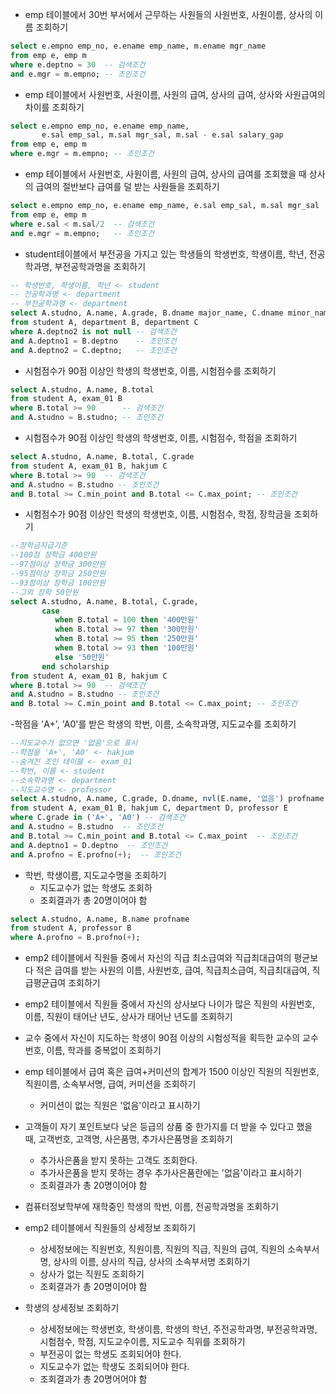 - emp 테이블에서 30번 부서에서 근무하는 사원들의 사원번호, 사원이름, 상사의 이름 조회하기
```sql
select e.empno emp_no, e.ename emp_name, m.ename mgr_name 
from emp e, emp m 
where e.deptno = 30  -- 검색조건
and e.mgr = m.empno; -- 조인조건 
```

- emp 테이블에서 사원번호, 사원이름, 사원의 급여, 상사의 급여, 상사와 사원급여의 차이를 조회하기
```sql
select e.empno emp_no, e.ename emp_name, 
       e.sal emp_sal, m.sal mgr_sal, m.sal - e.sal salary_gap 
from emp e, emp m 
where e.mgr = m.empno; -- 조인조건
```

- emp 테이블에서 사원번호, 사원이름, 사원의 급여, 상사의 급여를 조회했을 때 상사의 급여의 절반보다 급여를 덜 받는 사원들을 조회하기
```sql
select e.empno emp_no, e.ename emp_name, e.sal emp_sal, m.sal mgr_sal
from emp e, emp m
where e.sal < m.sal/2  -- 검색조건
and e.mgr = m.empno;   -- 조인조건
```

- student테이블에서 부전공을 가지고 있는 학생들의 학생번호, 학생이름, 학년, 전공학과명, 부전공학과명을 조회하기
```sql
-- 학생번호, 학생이름, 학년 <- student
-- 전공학과명 <- department
-- 부전공학과명 <- department
select A.studno, A.name, A.grade, B.dname major_name, C.dname minor_name
from student A, department B, department C 
where A.deptno2 is not null -- 검색조건
and A.deptno1 = B.deptno    -- 조인조건
and A.deptno2 = C.deptno;   -- 조인조건
```
- 시험점수가 90점 이상인 학생의 학생번호, 이름, 시험점수를 조회하기
```sql
select A.studno, A.name, B.total
from student A, exam_01 B 
where B.total >= 90      -- 검색조건
and A.studno = B.studno; -- 조인조건
```

- 시험점수가 90점 이상인 학생의 학생번호, 이름, 시험점수, 학점을 조회하기
```sql
select A.studno, A.name, B.total, C.grade 
from student A, exam_01 B, hakjum C
where B.total >= 90  -- 검색조건
and A.studno = B.studno -- 조인조건
and B.total >= C.min_point and B.total <= C.max_point; -- 조인조건
```

- 시험점수가 90점 이상인 학생의 학생번호, 이름, 시험점수, 학점, 장학금을 조회하기
```sql
--장학금지급기준
--100점 장학금 400만원
--97점이상 장학금 300만원
--95점이상 장학금 250만원
--93점이상 장학금 100만원
--그외 장학 50만원
select A.studno, A.name, B.total, C.grade,
       case 
          when B.total = 100 then '400만원'
          when B.total >= 97 then '300만원'
          when B.total >= 95 then '250만원'
          when B.total >= 93 then '100만원'
          else '50만원'
       end scholarship
from student A, exam_01 B, hakjum C  
where B.total >= 90  -- 검색조건
and A.studno = B.studno -- 조인조건
and B.total >= C.min_point and B.total <= C.max_point; -- 조인조건
```

-학점을 'A+', 'A0'를 받은 학생의 학번, 이름, 소속학과명, 지도교수를 조회하기
```sql
--지도교수가 없으면 '없음'으로 표시
--학점을 'A+', 'A0' <- hakjum
--숨겨진 조인 테이블 <- exam_01
--학번, 이름 <- student
--소속학과명 <- department
--지도교수명 <- professor
select A.studno, A.name, C.grade, D.dname, nvl(E.name, '없음') profname
from student A, exam_01 B, hakjum C, department D, professor E 
where C.grade in ('A+', 'A0') -- 검색조건
and A.studno = B.studno  -- 조인조건
and B.total >= C.min_point and B.total <= C.max_point  -- 조인조건
and A.deptno1 = D.deptno  -- 조인조건 
and A.profno = E.profno(+);  -- 조인조건
```

- 학번, 학생이름, 지도교수명을 조회하기
  + 지도교수가 없는 학생도 조회하
  + 조회결과가 총 20명이어야 함
```sql
select A.studno, A.name, B.name profname
from student A, professor B 
where A.profno = B.profno(+);
```

- emp2 테이블에서 직원들 중에서 자신의 직급 최소급여와 직급최대급여의 평균보다 적은 급여를 받는 사원의 이름, 사원번호, 급여, 직급최소급여, 직급최대급여, 직급평균급여 조회하기

- emp2 테이블에서 직원들 중에서 자신의 상사보다 나이가 많은 직원의 사원번호, 이름, 직원이 태어난 년도, 상사가 태어난 년도를 조회하기

- 교수 중에서 자신이 지도하는 학생이 90점 이상의 시험성적을 획득한 교수의 교수번호, 이름, 학과를 중복없이 조회하기

- emp 테이블에서 급여 혹은 급여+커미션의 합계가 1500 이상인 직원의 직원번호, 직원이름, 소속부서명, 급여, 커미션을 조회하기
  + 커미션이 없는 직원은 '없음'이라고 표시하기

- 고객들이 자기 포인트보다 낮은 등급의 상품 중 한가지를 더 받을 수 있다고 했을 때, 고객번호, 고객명, 사은품명, 추가사은품명을 조회하기
  + 추가사은품을 받지 못하는 고객도 조회한다.
  + 추가사은품을 받지 못하는 경우 추가사은품란에는 '없음'이라고 표시하기
  + 조회결과가 총 20명이어야 함

- 컴퓨터정보학부에 재학중인 학생의 학번, 이름, 전공학과명을 조회하기

- emp2 테이블에서 직원들의 상세정보 조회하기
  + 상세정보에는 직원번호, 직원이름, 직원의 직급, 직원의 급여, 직원의 소속부서명, 상사의 이름, 상사의 직급, 상사의 소속부서명 조회하기
  + 상사가 없는 직원도 조회하기
  + 조회결과가 총 20명이어야 함

- 학생의 상세정보 조회하기
  + 상세정보에는 학생번호, 학생이름, 학생의 학년, 주전공학과명, 부전공학과명, 시험점수, 학점, 지도교수이름, 지도교수 직위를 조회하기
  + 부전공이 없는 학생도 조회되어야 한다.
  + 지도교수가 없는 학생도 조회되어야 한다.
  + 조회결과가 총 20명어어야 함
